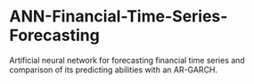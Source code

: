 # ANN-Financial-Time-Series-Forecasting
Artificial neural network for forecasting financial time series and comparison of its predicting abilities with an AR-GARCH.
